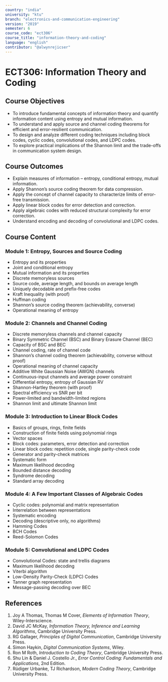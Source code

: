 ```yaml
---
country: "india"
university: "ktu"
branch: "electronics-and-communication-engineering"
version: "2019"
semester: 6
course_code: "ect306"
course_title: "information-theory-and-coding"
language: "english"
contributor: "@alwynrejicser"
---
```


# ECT306: Information Theory and Coding

## Course Objectives

- To introduce fundamental concepts of information theory and quantify information content using entropy and mutual information.
- To understand and apply source and channel coding theorems for efficient and error-resilient communication.
- To design and analyze different coding techniques including block codes, cyclic codes, convolutional codes, and LDPC codes.
- To explore practical implications of the Shannon limit and the trade-offs in communication system design.

## Course Outcomes

- Explain measures of information – entropy, conditional entropy, mutual information.
- Apply Shannon’s source coding theorem for data compression.
- Apply the concept of channel capacity to characterize limits of error-free transmission.
- Apply linear block codes for error detection and correction.
- Apply algebraic codes with reduced structural complexity for error correction.
- Understand encoding and decoding of convolutional and LDPC codes.

## Course Content

### Module 1: Entropy, Sources and Source Coding

- Entropy and its properties
- Joint and conditional entropy
- Mutual information and its properties
- Discrete memoryless sources
- Source code, average length, and bounds on average length
- Uniquely decodable and prefix-free codes
- Kraft Inequality (with proof)
- Huffman coding
- Shannon’s source coding theorem (achievability, converse)
- Operational meaning of entropy

### Module 2: Channels and Channel Coding

- Discrete memoryless channels and channel capacity
- Binary Symmetric Channel (BSC) and Binary Erasure Channel (BEC)
- Capacity of BSC and BEC
- Channel coding, rate of channel code
- Shannon’s channel coding theorem (achievability, converse without proof)
- Operational meaning of channel capacity
- Additive White Gaussian Noise (AWGN) channels
- Continuous-input channels and average power constraint
- Differential entropy, entropy of Gaussian RV
- Shannon-Hartley theorem (with proof)
- Spectral efficiency vs SNR per bit
- Power-limited and bandwidth-limited regions
- Shannon limit and ultimate Shannon limit

### Module 3: Introduction to Linear Block Codes

- Basics of groups, rings, finite fields
- Construction of finite fields using polynomial rings
- Vector spaces
- Block codes: parameters, error detection and correction
- Linear block codes: repetition code, single parity-check code
- Generator and parity-check matrices
- Systematic form
- Maximum likelihood decoding
- Bounded distance decoding
- Syndrome decoding
- Standard array decoding

### Module 4: A Few Important Classes of Algebraic Codes

- Cyclic codes: polynomial and matrix representation
- Interrelation between representations
- Systematic encoding
- Decoding (descriptive only, no algorithms)
- Hamming Codes
- BCH Codes
- Reed-Solomon Codes

### Module 5: Convolutional and LDPC Codes

- Convolutional Codes: state and trellis diagrams
- Maximum likelihood decoding
- Viterbi algorithm
- Low-Density Parity-Check (LDPC) Codes
- Tanner graph representation
- Message-passing decoding over BEC

## References

1. Joy A Thomas, Thomas M Cover, *Elements of Information Theory*, Wiley-Interscience.
2. David JC McKay, *Information Theory, Inference and Learning Algorithms*, Cambridge University Press.
3. RG Gallager, *Principles of Digital Communication*, Cambridge University Press.
4. Simon Haykin, *Digital Communication Systems*, Wiley.
5. Ron M Roth, *Introduction to Coding Theory*, Cambridge University Press.
6. Shu Lin & Daniel J. Costello Jr., *Error Control Coding: Fundamentals and Applications*, 2nd Edition.
7. Rüdiger Urbanke, TJ Richardson, *Modern Coding Theory*, Cambridge University Press.

